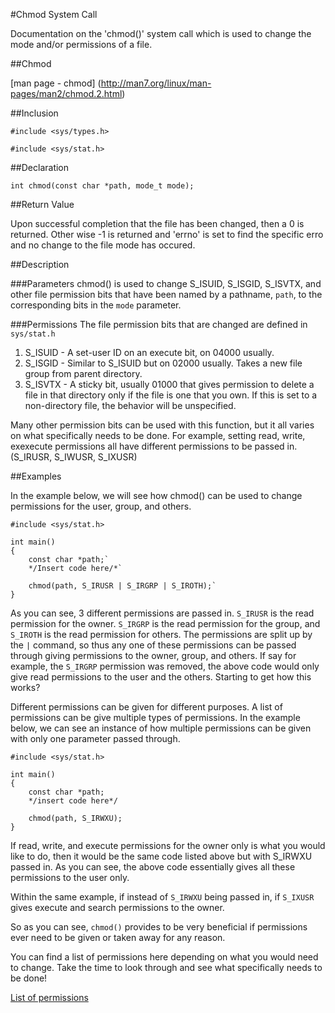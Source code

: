 #Chmod System Call

Documentation on the 'chmod()' system call which is used to change the mode and/or permissions of a file.

##Chmod

[man page - chmod] (http://man7.org/linux/man-pages/man2/chmod.2.html)

##Inclusion

`#include <sys/types.h>`

`#include <sys/stat.h>`

##Declaration

`int chmod(const char *path, mode_t mode);`

##Return Value

Upon successful completion that the file has been changed, then a 0 is returned. Other wise -1 is returned and 'errno' is set
to find the specific erro and no change to the file mode has occured.

##Description

###Parameters
chmod() is used to change S_ISUID, S_ISGID, S_ISVTX, and other file permission bits that have been named by a pathname, 
`path`, to the corresponding bits in the `mode` parameter. 

###Permissions
The file permission bits that are changed are defined in `sys/stat.h`

1. S_ISUID - A set-user ID on an execute bit, on 04000 usually.
2. S_ISGID - Similar to S_ISUID but on 02000 usually. Takes a new file group from parent directory.
3. S_ISVTX - A sticky bit, usually 01000 that gives permission to delete a file in that directory only if the file is one 
 that you own. If this is set to a non-directory file, the behavior will be unspecified. 
 
Many other permission bits can be used with this function, but it all varies on what specifically needs to be done. For 
example, setting read, write, exexecute permissions all have different permissions to be passed in. (S_IRUSR, S_IWUSR, 
S_IXUSR)

##Examples

In the example below, we will see how chmod() can be used to change permissions for the user, group, and others.

```
#include <sys/stat.h>

int main()
{
	const char *path;`
	*/Insert code here/*`

	chmod(path, S_IRUSR | S_IRGRP | S_IROTH);`
}
```

As you can see, 3 different permissions are passed in. `S_IRUSR` is the read permission for the owner. `S_IRGRP` is the read 
permission for the group, and `S_IROTH` is the read permission for others. The permissions are split up by the `|` command, 
so thus any one of these permissions can be passed through giving permissions to the owner, group, and others.
If say for example, the `S_IRGRP` permission was removed, the above code would only give read permissions to the user and the
others. Starting to get how this works? 


Different permissions can be given for different purposes. A list of permissions can be give multiple types of permissions. 
In the example below, we can see an instance of how multiple permissions can be given with only one parameter passed through.
```
#include <sys/stat.h> 

int main()
{
	const char *path;
	*/insert code here*/

	chmod(path, S_IRWXU);
}
```

If read, write, and execute permissions for the owner only is what you would like to do, then it would be the same code 
listed above but with S_IRWXU passed in. As you can see, the above code essentially gives all these permissions to the user 
only.  

Within the same example, if instead of `S_IRWXU` being passed in, if `S_IXUSR` gives execute and search permissions to the 
owner. 

So as you can see, `chmod()` provides to be very beneficial if permissions ever need to be given or taken away for any 
reason. 

You can find a list of permissions here depending on what you would need to change. Take the time to look through and see 
what specifically needs to be done!


[List of permissions](www.delorie.com/gnu/docs/glibc/libc_288.html)


